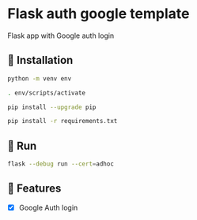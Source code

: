 # Flask auth google template

Flask app with Google auth login

## :floppy_disk: Installation

```bash
python -m venv env
```

```bash
. env/scripts/activate
```

```bash
pip install --upgrade pip
```

```bash
pip install -r requirements.txt
```

## :runner: Run

```bash
flask --debug run --cert=adhoc
```

## :pushpin: Features

- [x] Google Auth login
